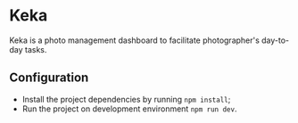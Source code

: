 # Keka

Keka is a photo management dashboard to facilitate photographer's day-to-day tasks.

## Configuration

- Install the project dependencies by running `npm install`;
- Run the project on development environment `npm run dev`.
